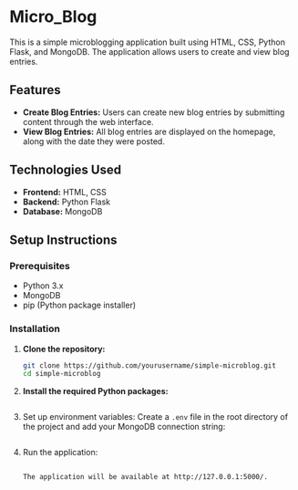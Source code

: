 # Micro_Blog

This is a simple microblogging application built using HTML, CSS, Python Flask, and MongoDB. The application allows users to create and view blog entries.

## Features

- **Create Blog Entries:** Users can create new blog entries by submitting content through the web interface.
- **View Blog Entries:** All blog entries are displayed on the homepage, along with the date they were posted.

## Technologies Used

- **Frontend:** HTML, CSS
- **Backend:** Python Flask
- **Database:** MongoDB

## Setup Instructions

### Prerequisites

- Python 3.x
- MongoDB
- pip (Python package installer)

### Installation

1. **Clone the repository:**

   ```bash
   git clone https://github.com/yourusername/simple-microblog.git
   cd simple-microblog

2. **Install the required Python packages:**
    ```pip install -r requirements.txt

3. Set up environment variables:
    Create a `.env` file in the root directory of the project and add your MongoDB connection string:
    ```MONGODB_URI=your_mongodb_uri

4. Run the application:
    ```flask run

    The application will be available at http://127.0.0.1:5000/.
